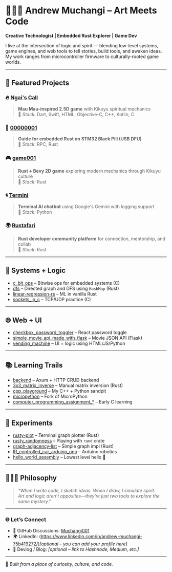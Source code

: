 # 👨🏾‍💻 Andrew Muchangi – Art Meets Code

**Creative Technologist | Embedded Rust Explorer | Game Dev**

I live at the intersection of logic and spirit — blending low-level systems, game engines, and web tools to tell stories, build tools, and awaken ideas. My work ranges from microcontroller firmware to culturally-rooted game worlds.

---

## 🚀 Featured Projects

### 🔥 [Ngai's Call](https://github.com/Muchangi001/Ngai-s-Call)
> **Mau Mau-inspired 2.5D game** with Kikuyu spiritual mechanics  
> 🧠 *Stack:* Dart, Swift, HTML, Objective-C, C++, Kotlin, C

### 🔧 [00000001](https://github.com/Muchangi001/00000001)
> **Guide for embedded Rust on STM32 Black Pill (USB DFU)**  
> 🧠 *Stack:* RPC, Rust

### 🎮 [game001](https://github.com/Muchangi001/game001)
> **Rust + Bevy 2D game** exploring modern mechanics through Kikuyu culture  
> 🧠 *Stack:* Rust

### 🌀 [Termini](https://github.com/Muchangi001/Termini)
> **Terminal AI chatbot** using Google's Gemini with logging support  
> 🧠 *Stack:* Python

### 🌍 [Rustafari](https://github.com/Muchangi001/rustafari)
> **Rust developer community platform** for connection, mentorship, and collab  
> 🧠 *Stack:* Rust

---

## 🧠 Systems + Logic

- [c_bit_ops](https://github.com/Muchangi001/c_bit_ops) – Bitwise ops for embedded systems (C)  
- [dfs](https://github.com/Muchangi001/dfs) – Directed graph and DFS using `HashMap` (Rust)  
- [linear-regression-rs](https://github.com/Muchangi001/linear-regression-rs) – ML in vanilla Rust  
- [sockets_in_c](https://github.com/Muchangi001/sockets_in_c) – TCP/UDP practice (C)  

---

## 🌐 Web + UI

- [checkbox_password_toggler](https://github.com/Muchangi001/checkbox_password_toggler) – React password toggle  
- [simple_movie_api_made_with_flask](https://github.com/Muchangi001/simple_movie_api_made_with_flask) – Movie JSON API (Flask)  
- [vending_machine](https://github.com/Muchangi001/vending_machine) – UI + logic using HTML/JS/Python  

---

## 📚 Learning Trails

- [backend](https://github.com/Muchangi001/backend) – Axum + HTTP CRUD backend  
- [3x3_matrix_inverse](https://github.com/Muchangi001/3x3_matrix_inverse) – Manual matrix inversion (Rust)  
- [cpp_playground](https://github.com/Muchangi001/cpp_playground) – My C++ + Python sandpit  
- [micropython](https://github.com/Muchangi001/micropython) – Fork of MicroPython  
- [computer_programming_assignment_*](https://github.com/Muchangi001) – Early C learning  

---

## 🧪 Experiments

- [rusty-plot](https://github.com/Muchangi001/rusty-plot) – Terminal graph plotter (Rust)  
- [rusty_randomness](https://github.com/Muchangi001/rusty_randomness) – Playing with `rand` crate  
- [graph-adjacency-list](https://github.com/Muchangi001/graph-adjacency-list) – Simple graph impl (Rust)  
- [IR_controlled_car_arduino_uno](https://github.com/Muchangi001/IR_controlled_car_arduino_uno) – Arduino robotics  
- [hello_world_assembly](https://github.com/Muchangi001/hello_world_assembly) – Lowest level hello 👋  

---

## 🧘🏾‍♂️ Philosophy

> *“When I write code, I sketch ideas. When I draw, I simulate spirit.  
> Art and logic aren’t opposites—they’re just two tools to explore the same mystery.”*

---

### 🌐 Let’s Connect
- 📌 GitHub Discussions: [Muchangi001](https://github.com/Muchangi001/Muchangi001/discussions)
- 🌍 LinkedIn: (https://www.linkedin.com/in/andrew-muchangi-75b419272/)*[optional – you can add your profile here]*  
- 📝 Devlog / Blog: *[optional – link to Hashnode, Medium, etc.]*  

---

🖤 *Built from a place of curiosity, culture, and code.*

